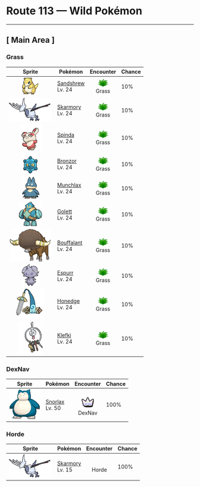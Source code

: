 # Route 113 — Wild Pokémon

---

## [ Main Area ]

### Grass

| Sprite | Pokémon | Encounter | Chance |
|:------:|---------|:---------:|--------|
| ![Sandshrew](../../assets/sprites/sandshrew/front.gif "Sandshrew: Sandshrew has a very dry hide that is extremely tough. The Pokémon can roll into a ball that repels any attack. At night, it burrows into the desert sand to sleep.") | [Sandshrew](../../pokemon/sandshrew.md/)<br>Lv. 24 | ![Grass](../../assets/encounter_types/grass.png "Grass")<br>Grass | 10% |
| ![Skarmory](../../assets/sprites/skarmory/front.gif "Skarmory: Skarmory’s steel wings become tattered and bashed in from repeated battles. Once a year, the battered wings grow back completely, restoring the cutting edges to their pristine state.") | [Skarmory](../../pokemon/skarmory.md/)<br>Lv. 24 | ![Grass](../../assets/encounter_types/grass.png "Grass")<br>Grass | 10% |
| ![Spinda](../../assets/sprites/spinda/front.gif "Spinda: No two Spinda are said to have identical spot patterns on their hides. This Pokémon moves in a curious manner as if it is stumbling in dizziness. Its lurching movements can cause the opponent to become confused.") | [Spinda](../../pokemon/spinda.md/)<br>Lv. 24 | ![Grass](../../assets/encounter_types/grass.png "Grass")<br>Grass | 10% |
| ![Bronzor](../../assets/sprites/bronzor/front.gif "Bronzor: Implements shaped like it were discovered in ancient tombs. It is unknown if they are related.") | [Bronzor](../../pokemon/bronzor.md/)<br>Lv. 24 | ![Grass](../../assets/encounter_types/grass.png "Grass")<br>Grass | 10% |
| ![Munchlax](../../assets/sprites/munchlax/front.gif "Munchlax: It conceals food under the long fur on its body. It carts around this food stash and swallows it without chewing.") | [Munchlax](../../pokemon/munchlax.md/)<br>Lv. 24 | ![Grass](../../assets/encounter_types/grass.png "Grass")<br>Grass | 10% |
| ![Golett](../../assets/sprites/golett/front.gif "Golett: Ancient science fashioned this Pokémon from clay. It’s been active for thousands of years.") | [Golett](../../pokemon/golett.md/)<br>Lv. 24 | ![Grass](../../assets/encounter_types/grass.png "Grass")<br>Grass | 10% |
| ![Bouffalant](../../assets/sprites/bouffalant/front.gif "Bouffalant: Their fluffy fur absorbs damage, even if they strike foes with a fierce headbutt.") | [Bouffalant](../../pokemon/bouffalant.md/)<br>Lv. 24 | ![Grass](../../assets/encounter_types/grass.png "Grass")<br>Grass | 10% |
| ![Espurr](../../assets/sprites/espurr/front.gif "Espurr: It has enough psychic energy to blast everything within 300 feet of itself, but it has no control over its power.") | [Espurr](../../pokemon/espurr.md/)<br>Lv. 24 | ![Grass](../../assets/encounter_types/grass.png "Grass")<br>Grass | 10% |
| ![Honedge](../../assets/sprites/honedge/front.gif "Honedge: If anyone dares to grab its hilt, it wraps a blue cloth around that person’s arm and drains that person’s life energy completely.") | [Honedge](../../pokemon/honedge.md/)<br>Lv. 24 | ![Grass](../../assets/encounter_types/grass.png "Grass")<br>Grass | 10% |
| ![Klefki](../../assets/sprites/klefki/front.gif "Klefki: It never lets go of a key that it likes, so people give it the keys to vaults and safes as a way to prevent crime.") | [Klefki](../../pokemon/klefki.md/)<br>Lv. 24 | ![Grass](../../assets/encounter_types/grass.png "Grass")<br>Grass | 10% |

### DexNav

| Sprite | Pokémon | Encounter | Chance |
|:------:|---------|:---------:|--------|
| ![Snorlax](../../assets/sprites/snorlax/front.gif "Snorlax: Snorlax’s typical day consists of nothing more than eating and sleeping. It is such a docile Pokémon that there are children who use its expansive belly as a place to play.") | [Snorlax](../../pokemon/snorlax.md/)<br>Lv. 50 | ![DexNav](../../assets/encounter_types/dexnav.png "DexNav")<br>DexNav | 100% |

### Horde

| Sprite | Pokémon | Encounter | Chance |
|:------:|---------|:---------:|--------|
| ![Skarmory](../../assets/sprites/skarmory/front.gif "Skarmory: Skarmory’s steel wings become tattered and bashed in from repeated battles. Once a year, the battered wings grow back completely, restoring the cutting edges to their pristine state.") | [Skarmory](../../pokemon/skarmory.md/)<br>Lv. 15 | ![Horde](../../assets/encounter_types/horde.png "Horde")<br>Horde | 100% |

